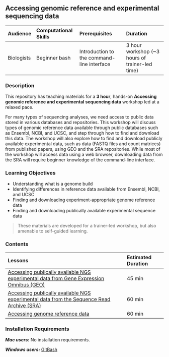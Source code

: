 ## Accessing genomic reference and experimental sequencing data

| Audience | Computational Skills | Prerequisites | Duration |
:----------|:----------|:----------|:----------|
| Biologists | Beginner bash | Introduction to the command-line interface | 3 hour workshop (~3 hours of trainer-led time)|


### Description

This repository has teaching materials for a **3 hour**, hands-on **Accessing genomic reference and experimental sequencing data** workshop led at a relaxed pace. 

For many types of sequencing analyses, we need access to public data stored in various databases and repositories. This workshop will discuss types of genomic reference data available through public databases such as Ensembl, NCBI, and UCSC, and step through how to find and download this data. The workshop will also explore how to find and download publicly available experimental data, such as data (FASTQ files and count matrices) from published papers, using GEO and the SRA repositories. While most of the workshop will access data using a web browser, downloading data from the SRA will require beginner knowledge of the command-line interface. 

### Learning Objectives

* Understanding what is a genome build
* Identifying differences in reference data available from Ensembl, NCBI, and UCSC
* Finding and downloading experiment-appropriate genome reference data
* Finding and downloading publically available experimental sequence data

> These materials are developed for a trainer-led workshop, but also amenable to self-guided learning.


### Contents

| Lessons            | Estimated Duration |
|:------------------------|:----------|
|[Accessing publically available NGS experimental data from Gene Expression Omnibus (GEO)](https://hbctraining.github.io/Training-modules/Accessing_public_genomic_data/lessons/accessing_public_experimental_data.html)| 45 min |
|[Accessing publically available NGS experimental data from the Sequence Read Archive (SRA)](https://hbctraining.github.io/Training-modules/Accessing_public_genomic_data/lessons/downloading_from_SRA.html)| 60 min |
|[Accessing genome reference data](https://hbctraining.github.io/Training-modules/Accessing_public_genomic_data/lessons/accessing_genome_reference_data.html) | 60 min |

### Installation Requirements

***Mac users:***
No installation requirements.

***Windows users:***
[GitBash](https://git-scm.com/download/win)


